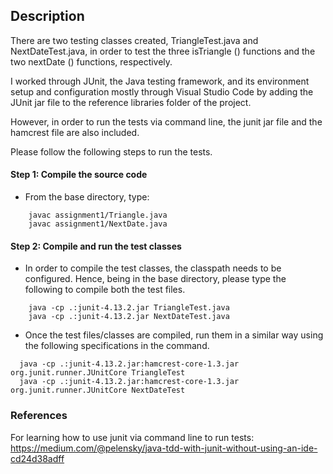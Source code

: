 ## Description

There are two testing classes created, TriangleTest.java and NextDateTest.java, in order to test the three isTriangle () functions and the two nextDate () functions, respectively.

I worked through JUnit, the Java testing framework, and its environment setup and configuration mostly through Visual Studio Code by adding the JUnit jar file to the reference libraries folder of the project. 

However, in order to run the tests via command line, the junit jar file and the hamcrest file are also included.

Please follow the following steps to run the tests.

#### Step 1: Compile the source code

- From the base directory, type:
```console
    javac assignment1/Triangle.java
    javac assignment1/NextDate.java
```

#### Step 2: Compile and run the test classes

- In order to compile the test classes, the classpath needs to be configured. Hence, being in the base directory, please type the following to compile both the test files.
```console
    java -cp .:junit-4.13.2.jar TriangleTest.java
    java -cp .:junit-4.13.2.jar NextDateTest.java
```
- Once the test files/classes are compiled, run them in a similar way using the following specifications in the command.
```console
  java -cp .:junit-4.13.2.jar:hamcrest-core-1.3.jar org.junit.runner.JUnitCore TriangleTest
  java -cp .:junit-4.13.2.jar:hamcrest-core-1.3.jar org.junit.runner.JUnitCore NextDateTest
```



### References

For learning how to use junit via command line to run tests:
    https://medium.com/@pelensky/java-tdd-with-junit-without-using-an-ide-cd24d38adff
